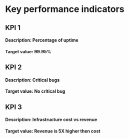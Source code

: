 # Key performance indicators

## KPI 1

#### Description: Percentage of uptime
#### Target value: 99.95%

## KPI 2

#### Description: Critical bugs
#### Target value: No critical bug

## KPI 3

#### Description: Infrastructure cost vs revenue
#### Target value: Revenue is 5X higher then cost
